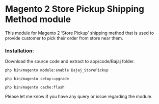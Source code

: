 # Magento 2 Store Pickup Shipping Method module
This module for Magento 2 ‘Store Pickup’ shipping method that is used to provide customer to pick their order from store near them.

### Installation:

Download the source code and extract to app/code/Bajaj folder.

`php bin/magento module:enable Bajaj_StorePickup`

`php bin/magento setup:upgrade`

`php bin/magento cache:flush`


Please let me know if you have any query or issue regarding the module.
